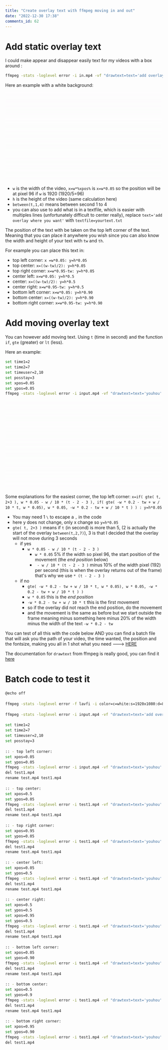 ```yaml
--- 
title: "Create overlay text with ffmpeg moving in and out" 
date: "2022-12-30 17:38" 
comments_id: 62
--- 
```

 
 
# Add static overlay text

I could make appear and disappear easily text for my videos with a box around :

```sh
ffmpeg -stats -loglevel error -i in.mp4 -vf "drawtext=text='add overlay where you want': fontcolor=white: fontfile='Arial': fontsize=50: box=1: boxcolor=Black@0.5:boxborderw=10: x=w*0.05: y=h*0.05: enable='between(t,1,4)'" -vcodec libx264 -x264-params keyint=24:scenecut=0 -c:a copy -y normal.mp4
```

Here an example with a white background:

![](/files/posts/2022/normal_fps15_r500.gif#center)


- `w` is the width of the video, `x=w*%xpos%` is `x=w*0.05` so the position will be at pixel 96 if `w` is 1920 (1920/5=96) 
- `h` is the height of the video (same calculation here)
- `between(t,1,4)` means between second 1 to 4
- you can also use to add what is in a textfile, which is easier with multiples lines (unfortunately difficult to center really), replace `text='add overlay where you want'` with `textfile=yourtext.txt`

The position of the text with be taken on the top left corner of the text.
Meaning that you can place it anywhere you wish since you can also know the width and height of your text with `tw` and `th`.

For example you can place this text in:

- top left corner:      `x =w*0.05: y=h*0.05`
- top center:           `x=((w-tw)/2): y=h*0.05 `
- top right corner:     `x=w*0.95-tw: y=h*0.05 `
- center left:          `x=w*0.05: y=h*0.5 `
- center:               `x=((w-tw)/2): y=h*0.5 `
- center right:         `x=w*0.95-tw: y=h*0.5 `
- bottom left corner:   `x=w*0.05: y=h*0.90 `
- bottom center:        `x=((w-tw)/2): y=h*0.90 `
- bottom right corner:  `x=w*0.95-tw: y=h*0.90 `

# Add moving overlay text

You can however add moving text. Using `t` (time in second) and the function `if`, `gte` (greater) or `lt` (less).

Here an example:

```sh 
set time1=2
set time2=7
set timeuser=2,10
set posstay=3
set xpos=0.05
set ypos=0.05
ffmpeg -stats -loglevel error -i input.mp4 -vf "drawtext=text='youhou': fontcolor=white: fontfile='Arial': fontsize=50: box=1: boxcolor=Black@0.5:boxborderw=10: x=if(gte(t\,%time1%+%posstay%)\, w*%xpos%-w/10*(t-%time1%-%posstay%)\,if(gte(-w*0.2-tw+w/10*t\,w*%xpos%)\, w*%xpos%\, -w*0.2-tw+w/10*t)): y=h*%ypos%: enable='between(t,%timeuser%)'" -y test.mp4

```

![](/files/posts/2022/test_fps24_r500.gif#center)

Some explanations for the easiest corner, the top left corner: 
`x=if( gte( t, 2+3 ), w * 0.05 - w / 10 * (t - 2 - 3 ), if( gte( -w * 0.2 - tw + w / 10 * t, w * 0.05), w * 0.05, -w * 0.2 - tw + w / 10 * t ) ) : y=h*0.05`

- You may need 1 `\` to escape a `,` in the code
- here y does not change, only x change so `y=h*0.05`
- `gte( t, 2+3 )` means if `t` (in second) is more than 5, (2 is actually the start of the overlay `between(t,2,7)`), 3 is that I decided that the overlay will not move during 3 seconds
	- if yes
		- `w * 0.05 - w / 10 * (t - 2 - 3 )` 
			- `w * 0.05` 5% if the width so pixel 96, the start position of the movement (the *end position* below)
			- ` - w / 10 * (t - 2 - 3 )` minus 10% of the width pixel (192) per second (this is when the overlay returns out of the frame) that's why we use `* (t - 2 - 3 )`
	- if no
		- `gte( -w * 0.2 - tw + w / 10 * t, w * 0.05), w * 0.05, -w * 0.2 - tw + w / 10 * t ) )`
		- `w * 0.05` this is the *end position*
		- `-w * 0.2 - tw + w / 10 * t` this is the first movement
		- so if the overlay did not reach the end position, do the movement
		- and the movement is the same as before but we start outside the frame meaning minus something here minus 20% of the width minus the width of the text  `-w * 0.2 - tw`

You can test of all this with the code below AND you can find a batch file that will ask you the path of your video, the time wanted, the position and the fontsize, making you all in 1 shot what you need ---> [HERE](/files/Batch/FFmpeg/FFMPEG_Add_text_overlay_v03.bat)

The documentation for `drawtext` from ffmpeg is really good, you can find it [here](https://ffmpeg.org/ffmpeg-all.html#drawtext-1)


# Batch code to test it

```sh
@echo off

ffmpeg -stats -loglevel error -f lavfi -i color=c=white:s=1920x1080:d=8 -video_track_timescale 24000 -y input.mp4

ffmpeg -stats -loglevel error -i input.mp4 -vf "drawtext=text='add overlay where you want': fontcolor=white: fontfile='Arial': fontsize=50: box=1: boxcolor=Black@0.5:boxborderw=10: x=w*0.05:y=h*0.05:enable='between(t,1,4)'" -vcodec libx264 -x264-params keyint=24:scenecut=0 -c:a copy -y normal.mp4

set time1=2
set time2=7
set timeuser=2,10
set posstay=3

:: - top left corner:    
set xpos=0.05
set ypos=0.05
ffmpeg -stats -loglevel error -i input.mp4 -vf "drawtext=text='youhou': fontcolor=white: fontfile='Arial': fontsize=50: box=1: boxcolor=Black@0.5:boxborderw=10: x=if(gte(t\,%time1%+%posstay%)\, w*%xpos%-w/10*(t-%time1%-%posstay%)\,if(gte(-w*0.2-tw+w/10*t\,w*%xpos%)\, w*%xpos%\, -w*0.2-tw+w/10*t)): y=h*%ypos%: enable='between(t,%timeuser%)'" -y test.mp4
del test1.mp4
rename test.mp4 test1.mp4

:: - top center:         
set xpos=0.5
set ypos=0.05
ffmpeg -stats -loglevel error -i test1.mp4 -vf "drawtext=text='youhou': fontcolor=white: fontfile='Arial': fontsize=50: box=1: boxcolor=Black@0.5:boxborderw=10: y=if(gte(t\,%time1%+%posstay%)\, h*%ypos%-h/10*(t-%time1%-%posstay%)\,if(gte(-h*0.2-th+h/10*t\,h*%ypos%)\, h*%ypos%\, -h*0.2-th+h/10*t)): x=w*%xpos%: enable='between(t,%timeuser%)'" -y test.mp4
del test1.mp4
rename test.mp4 test1.mp4

:: - top right corner:   
set xpos=0.95
set ypos=0.05
ffmpeg -stats -loglevel error -i test1.mp4 -vf "drawtext=text='youhou': fontcolor=white: fontfile='Arial': fontsize=50: box=1: boxcolor=Black@0.5:boxborderw=5: x=if(gte(t\,%time1%+%posstay%)\, w*%xpos%-tw+w/10*(t-%time1%-%posstay%)\,if(lt(w+w*0.2-w/10*t\,w*%xpos%-tw)\, w*%xpos%-tw\, w+w*0.2-w/10*t)): y=h*%ypos%: enable='between(t,2,20)'" -y test.mp4
del test1.mp4
rename test.mp4 test1.mp4

:: - center left:        
set xpos=0.05
set ypos=0.5
ffmpeg -stats -loglevel error -i test1.mp4 -vf "drawtext=text='youhou': fontcolor=white: fontfile='Arial': fontsize=50: box=1: boxcolor=Black@0.5:boxborderw=10: x=if(gte(t\,%time1%+%posstay%)\, w*%xpos%-w/10*(t-%time1%-%posstay%)\,if(gte(-w*0.2-tw+w/10*t\,w*%xpos%)\, w*%xpos%\, -w*0.2-tw+w/10*t)): y=h*%ypos%: enable='between(t,%timeuser%)'" -y test.mp4
del test1.mp4
rename test.mp4 test1.mp4

:: - center right:       
set xpos=0.5
set ypos=0.5
set xpos=0.95
set ypos=0.5
ffmpeg -stats -loglevel error -i test1.mp4 -vf "drawtext=text='youhou': fontcolor=white: fontfile='Arial': fontsize=50: box=1: boxcolor=Black@0.5:boxborderw=5: x=if(gte(t\,%time1%+%posstay%)\, w*%xpos%-tw+w/10*(t-%time1%-%posstay%)\,if(lt(w+w*0.2-w/10*t\,w*%xpos%-tw)\, w*%xpos%-tw\, w+w*0.2-w/10*t)): y=h*%ypos%: enable='between(t,2,20)'" -y test.mp4
del test1.mp4
rename test.mp4 test1.mp4

:: - bottom left corner: 
set xpos=0.05
set ypos=0.90
ffmpeg -stats -loglevel error -i test1.mp4 -vf "drawtext=text='youhou': fontcolor=white: fontfile='Arial': fontsize=50: box=1: boxcolor=Black@0.5:boxborderw=10: x=if(gte(t\,%time1%+%posstay%)\, w*%xpos%-w/10*(t-%time1%-%posstay%)\,if(gte(-w*0.2-tw+w/10*t\,w*%xpos%)\, w*%xpos%\, -w*0.2-tw+w/10*t)): y=h*%ypos%: enable='between(t,%timeuser%)'" -y test.mp4
del test1.mp4
rename test.mp4 test1.mp4

:: - bottom center:      
set xpos=0.5
set ypos=0.9
ffmpeg -stats -loglevel error -i test1.mp4 -vf "drawtext=text='youhou': fontcolor=white: fontfile='Arial': fontsize=50: box=1: boxcolor=Black@0.5:boxborderw=10: y=if(gte(t\,%time1%+%posstay%)\, h*%ypos%+h/10*(t-%time1%-%posstay%)\,if(lt(h+h*0.2-h/10*t\,h*%ypos%)\, h*%ypos%\, h+h*0.2-h/10*t)): x=w*%xpos%: enable='between(t,%timeuser%)'" -y test.mp4
del test1.mp4
rename test.mp4 test1.mp4

:: - bottom right corner:
set xpos=0.95
set ypos=0.90
ffmpeg -stats -loglevel error -i test1.mp4 -vf "drawtext=text='youhou': fontcolor=white: fontfile='Arial': fontsize=50: box=1: boxcolor=Black@0.5:boxborderw=5: x=if(gte(t\,%time1%+%posstay%)\, w*%xpos%-tw+w/10*(t-%time1%-%posstay%)\,if(lt(w+w*0.2-w/10*t\,w*%xpos%-tw)\, w*%xpos%-tw\, w+w*0.2-w/10*t)): y=h*%ypos%: enable='between(t,2,20)'" -y test.mp4
del test1.mp4


```



